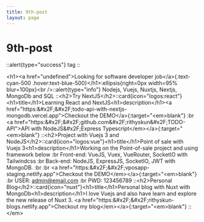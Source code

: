 ```yaml
---
title: 9th-post
layout: page
---
```

# 9th-post
::alert{type="success"}
tag
::

&lt;h1&gt;&lt;a href&#x3D;&quot;undefined&quot;&gt;Looking for software developer job&lt;&#x2F;a&gt;{.text-cyan-500 .hover:text-blue-500}&lt;&#x2F;h1&gt;:ellipsis{right&#x3D;0px width&#x3D;95% blur&#x3D;100px}&lt;br &#x2F;&gt;::alert{type&#x3D;&quot;info&quot;}
Nodejs, Vuejs, Nuxtjs, Nextjs, MongoDb and SQL
::&lt;h2&gt;Try NextJS&lt;&#x2F;h2&gt;::card{icon&#x3D;&quot;logos:react&quot;}&lt;h1&gt;title&lt;&#x2F;h1&gt;Learning React and NextJS&lt;h1&gt;description&lt;&#x2F;h1&gt;&lt;a href&#x3D;&quot;https:&amp;#x2F;&amp;#x2F;todo-api-with-nextjs-mongodb.vercel.app&quot;&gt;Checkout the DEMO&lt;&#x2F;a&gt;{:target&#x3D;&quot;&lt;em&gt;blank&quot;} :br
&lt;a href&#x3D;&quot;https:&amp;#x2F;&amp;#x2F;github.com&amp;#x2F;rithyskun&amp;#x2F;TODO-API&quot;&gt;API with NodeJS&amp;#x2F;Express Typescript&lt;&#x2F;em&gt;&lt;&#x2F;a&gt;{:target&#x3D;&quot;&lt;em&gt;blank&quot;}
::&lt;h2&gt;Project with Vuejs 3 and NodeJS&lt;&#x2F;h2&gt;::card{icon&#x3D;&quot;logos:vue&quot;}&lt;h1&gt;title&lt;&#x2F;h1&gt;Point of sale with Vuejs 3&lt;h1&gt;description&lt;&#x2F;h1&gt;Working on the Point-of-sale project and using framework below :br
Front-end: VueJS, Vuex, VueRouter, SocketIO with Tailwindcss :br
Back-end: NodeJS, ExpressJS, SocketIO, JWT with MongoDB. :br
:br
&lt;a href&#x3D;&quot;https:&amp;#x2F;&amp;#x2F;vposapp-staging.netlify.app&quot;&gt;Checkout the DEMO&lt;&#x2F;em&gt;&lt;&#x2F;a&gt;{:target&#x3D;&quot;&lt;em&gt;blank&quot;} :br
USER: admin@email.com :br
PWD: 123456789
::&lt;h2&gt;Personal Blog&lt;&#x2F;h2&gt;::card{icon&#x3D;&quot;nuxt&quot;}&lt;h1&gt;title&lt;&#x2F;h1&gt;Personal blog with Nuxt with MongoDb&lt;h1&gt;description&lt;&#x2F;h1&gt;I love Vuejs and also have learn and explore the new release of Nuxt 3.
&lt;a href&#x3D;&quot;https:&amp;#x2F;&amp;#x2F;rithyskun-blogs.netlify.app&quot;&gt;Checkout my blog&lt;&#x2F;em&gt;&lt;&#x2F;a&gt;{:target&#x3D;&quot;&lt;em&gt;blank&quot;}
::&lt;&#x2F;em&gt;